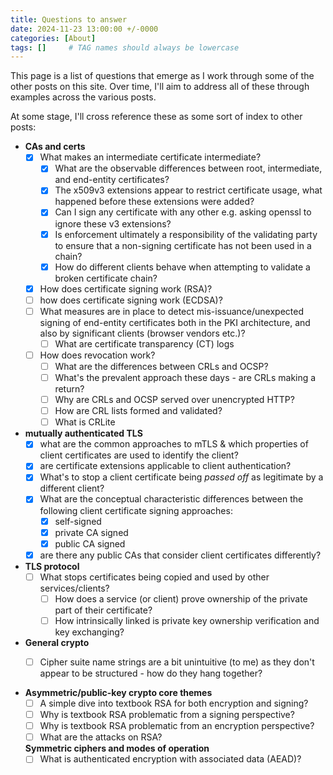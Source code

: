 ```yaml
---
title: Questions to answer
date: 2024-11-23 13:00:00 +/-0000
categories: [About]
tags: []     # TAG names should always be lowercase
---
```



This page is a list of questions that emerge as I work through some of the other posts on this site.  Over time, I'll aim to address all of these through examples across the various posts.

At some stage, I'll cross reference these as some sort of index to other posts:

- **CAs and certs**
  - [x] What makes an intermediate certificate intermediate?
    - [x] What are the observable differences between root, intermediate, and end-entity certificates?
    - [x] The x509v3 extensions appear to restrict certificate usage, what happened before these extensions were added?
    - [x] Can I sign any certificate with any other e.g. asking openssl to ignore these v3 extensions?
    - [x] Is enforcement ultimately a responsibility of the validating party to ensure that a non-signing certificate has not been used in a chain?
    - [x] How do different clients behave when attempting to validate a broken certificate chain?
  - [x] How does certificate signing work (RSA)?
  - [ ] how does certificate signing work (ECDSA)?
  - [ ] What measures are in place to detect mis-issuance/unexpected signing of end-entity certificates both in the PKI architecture, and also by significant clients (browser vendors etc.)?
    - [ ] What are certificate transparency (CT) logs
  - [ ] How does revocation work?
    - [ ] What are the differences between CRLs and OCSP?
    - [ ] What's the prevalent approach these days - are CRLs making a return?
    - [ ] Why are CRLs and OCSP served over unencrypted HTTP?
    - [ ] How are CRL lists formed and validated?
    - [ ] What is CRLite

- **mutually authenticated TLS**
  - [x] what are the common approaches to mTLS  & which properties of client certificates are used to identify the client?
  - [x] are certificate extensions applicable to client authentication?
  - [x] What's to stop a client certificate being *passed off* as legitimate by a different client?
  - [x] What are the conceptual characteristic differences between the following client certificate signing approaches:
      - [x] self-signed
      - [x] private CA signed
      - [x] public CA signed
  - [x] are there any public CAs that consider client certificates differently?

- **TLS protocol**
  - [ ] What stops certificates being copied and used by other services/clients?
    - [ ] How does a service (or client) prove ownership of the private part of their certificate?
    - [ ] How intrinsically linked is private key ownership verification and key exchanging?

- **General crypto**
  - [ ] Cipher suite name strings are a bit unintuitive (to me) as they don't appear to be structured - how do they hang together?


- **Asymmetric/public-key crypto core themes**
  - [ ] A simple dive into textbook RSA for both encryption and signing?
  - [ ] Why is textbook RSA problematic from a signing perspective?
  - [ ] Why is textbook RSA problematic from an encryption perspective?
  - [ ] What are the attacks on RSA?

  **Symmetric ciphers and modes of operation**
  - [ ] What is authenticated encryption with associated data (AEAD)?